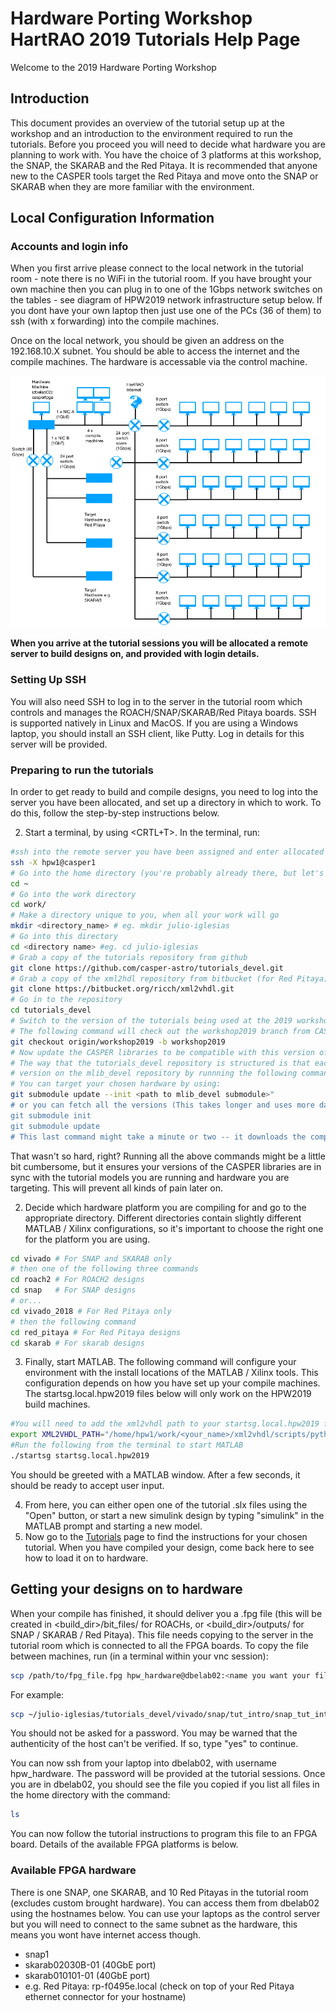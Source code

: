 # Hardware Porting Workshop HartRAO 2019 Tutorials Help Page
Welcome to the 2019 Hardware Porting Workshop

## Introduction

This document provides an overview of the tutorial setup up at the workshop and an introduction to the environment required to run the tutorials. Before you proceed you will need to decide what hardware you are planning to work with. You have the choice of 3 platforms at this workshop, the SNAP, the SKARAB and the Red Pitaya. It is recommended that anyone new to the CASPER tools target the Red Pitaya and move onto the SNAP or SKARAB when they are more familiar with the environment.

## Local Configuration Information

### Accounts and login info
When you first arrive please connect to the local network in the tutorial room - note there is no WiFi in the tutorial room. If you have brought your own machine then you can plug in to one of the 1Gbps network switches on the tables - see diagram of HPW2019 network infrastructure setup below. If you dont have your own laptop then just use one of the PCs (36 of them) to ssh (with x forwarding) into the compile machines.

Once on the local network, you should be given an address on the 192.168.10.X subnet. You should be able to access the internet and the compile machines. The hardware is accessable via the control machine.

![](docs/_static/img/typical_workshop_network_setup.png)

**When you arrive at the tutorial sessions you will be allocated a remote server to build designs on, and provided with login details.**

### Setting Up SSH
You will also need SSH to log in to the server in the tutorial room which controls and manages the ROACH/SNAP/SKARAB/Red Pitaya boards. SSH is supported natively in Linux and MacOS. If you are using a Windows laptop, you should install an SSH client, like Putty. Log in details for this server will be provided.

### Preparing to run the tutorials
In order to get ready to build and compile designs, you need to log into the server you have been allocated, and set up a directory in which to work. To do this, follow the step-by-step instructions below.

2. Start a terminal, by using <CRTL+T>. In the terminal, run:
```bash
#ssh into the remote server you have been assigned and enter allocated password (e.g. hpw1@casper1)
ssh -X hpw1@casper1
# Go into the home directory (you're probably already there, but let's make sure)
cd ~
# Go into the work directory
cd work/
# Make a directory unique to you, when all your work will go
mkdir <directory_name> # eg. mkdir julio-iglesias
# Go into this directory
cd <directory name> #eg. cd julio-iglesias
# Grab a copy of the tutorials repository from github
git clone https://github.com/casper-astro/tutorials_devel.git
# Grab a copy of the xml2hdl repository from bitbucket (for Red Pitaya)
git clone https://bitbucket.org/ricch/xml2vhdl.git
# Go in to the repository
cd tutorials_devel
# Switch to the version of the tutorials being used at the 2019 workshop
# The following command will check out the workshop2019 branch from CASPER's github repo, and save it as a local branch, names "workshop2019"
git checkout origin/workshop2019 -b workshop2019
# Now update the CASPER libraries to be compatible with this version of the tutorials
# The way that the tutorials_devel repository is structured is that each version of vivado has an associated
# version on the mlib_devel repository by runnning the following command you pull all these versions.
# You can target your chosen hardware by using:
git submodule update --init <path to mlib_devel submodule>" 
# or you can fetch all the versions (This takes longer and uses more data)
git submodule init
git submodule update
# This last command might take a minute or two -- it downloads the complete CASPER library codebase.
```

That wasn't so hard, right? Running all the above commands might be a little bit cumbersome, but it ensures your versions of the CASPER libraries are in sync with the tutorial models you are running and hardware you are targeting. This will prevent all kinds of pain later on.

2. Decide which hardware platform you are compiling for and go to the appropriate directory. Different directories contain slightly different MATLAB / Xilinx configurations, so it's important to choose the right one for the platform you are using.
```bash
cd vivado # For SNAP and SKARAB only
# then one of the following three commands
cd roach2 # For ROACH2 designs
cd snap   # For SNAP designs
# or...
cd vivado_2018 # For Red Pitaya only
# then the following command
cd red_pitaya # For Red Pitaya designs
cd skarab # For skarab designs
```

3. Finally, start MATLAB. The following command will configure your environment with the install locations of the MATLAB / Xilinx tools. This configuration depends on how you have set up your compile machines. The startsg.local.hpw2019 files below will only work on the HPW2019 build machines.
```bash
#You will need to add the xml2vhdl path to your startsg.local.hpw2019 file. Edit this file by using VIM or nano and add the install path of your xml2vhdl script:
export XML2VHDL_PATH="/home/hpw1/work/<your_name>/xml2vhdl/scripts/python/xml2vhdl-ox/xml2vhdl/"
#Run the following from the terminal to start MATLAB
./startsg startsg.local.hpw2019
```
You should be greeted with a MATLAB window. After a few seconds, it should be ready to accept user input.

4. From here, you can either open one of the tutorial .slx files using the "Open" button, or start a new simulink design by typing "simulink" in the MATLAB prompt and starting a new model.
5. Now go to the [Tutorials](https://casper-tutorials.readthedocs.io/en/latest/) page to find the instructions for your chosen tutorial. When you have compiled your design, come back here to see how to load it on to hardware.

## Getting your designs on to hardware
When your compile has finished, it should deliver you a .fpg file (this will be created in <build_dir>/bit_files/ for ROACHs, or <build_dir>/outputs/ for SNAP / SKARAB / Red Pitaya). This file needs copying to the server in the tutorial room which is connected to all the FPGA boards. To copy the file between machines, run (in a terminal within your vnc session):
```bash
scp /path/to/fpg_file.fpg hpw_hardware@dbelab02:<name you want your file to have>.fpg
```
For example:
```bash
scp ~/julio-iglesias/tutorials_devel/vivado/snap/tut_intro/snap_tut_intro/outputs/snap_tut_intro_2017-08-13_1508.fpg hpw_hardware@dbelab02:julio-iglesias_snap_intro.fpg
```
You should not be asked for a password. You may be warned that the authenticity of the host can't be verified. If so, type "yes" to continue.

You can now ssh from your laptop into dbelab02, with username hpw_hardware. The password will be provided at the tutorial sessions. Once you are in dbelab02, you should see the file you copied if you list all files in the home directory with the command:
```bash
ls
```
You can now follow the tutorial instructions to program this file to an FPGA board. Details of the available FPGA platforms is below.

### Available FPGA hardware
There is one SNAP, one SKARAB, and 10 Red Pitayas in the tutorial room (excludes custom brought hardware). You can access them from dbelab02 using the hostnames below. You can use your laptops as the control server but you will need to connect to the same subnet as the hardware, this means you wont have internet access though.

* snap1
* skarab02030B-01 (40GbE port)
* skarab010101-01 (40GbE port)
* e.g. Red Pitaya: rp-f0495e.local (check on top of your Red Pitaya ethernet connector for your hostname)
